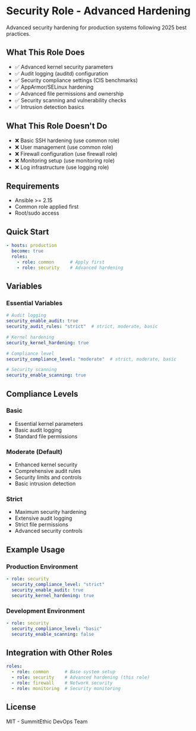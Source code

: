 # Security Role - Advanced Hardening

Advanced security hardening for production systems following 2025 best practices.

## What This Role Does

- ✅ Advanced kernel security parameters
- ✅ Audit logging (auditd) configuration
- ✅ Security compliance settings (CIS benchmarks)
- ✅ AppArmor/SELinux hardening
- ✅ Advanced file permissions and ownership
- ✅ Security scanning and vulnerability checks
- ✅ Intrusion detection basics

## What This Role Doesn't Do

- ❌ Basic SSH hardening (use common role)
- ❌ User management (use common role)
- ❌ Firewall configuration (use firewall role)
- ❌ Monitoring setup (use monitoring role)
- ❌ Log infrastructure (use logging role)

## Requirements

- Ansible >= 2.15
- Common role applied first
- Root/sudo access

## Quick Start

```yaml
- hosts: production
  become: true
  roles:
    - role: common      # Apply first
    - role: security    # Advanced hardening
```

## Variables

### Essential Variables

```yaml
# Audit logging
security_enable_audit: true
security_audit_rules: "strict"  # strict, moderate, basic

# Kernel hardening
security_kernel_hardening: true

# Compliance level
security_compliance_level: "moderate"  # strict, moderate, basic

# Security scanning
security_enable_scanning: true
```

## Compliance Levels

### Basic

- Essential kernel parameters
- Basic audit logging
- Standard file permissions

### Moderate (Default)

- Enhanced kernel security
- Comprehensive audit rules
- Security limits and controls
- Basic intrusion detection

### Strict

- Maximum security hardening
- Extensive audit logging
- Strict file permissions
- Advanced security controls

## Example Usage

### Production Environment

```yaml
- role: security
  security_compliance_level: "strict"
  security_enable_audit: true
  security_kernel_hardening: true
```

### Development Environment

```yaml
- role: security
  security_compliance_level: "basic"
  security_enable_scanning: false
```

## Integration with Other Roles

```yaml
roles:
  - role: common      # Base system setup
  - role: security    # Advanced hardening (this role)
  - role: firewall    # Network security
  - role: monitoring  # Security monitoring
```

## License

MIT - SummitEthic DevOps Team
